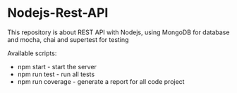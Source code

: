 # Nodejs-Rest-API
This repository is about REST API with Nodejs, using MongoDB for database and mocha, chai and supertest for testing

Available scripts:
- npm start - start the server
- npm run test - run all tests
- npm run coverage - generate a report for all code project
